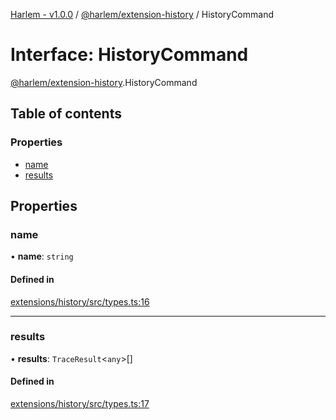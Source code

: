 [Harlem - v1.0.0](../index.md) / [@harlem/extension-history](../modules/harlem_extension_history.md) / HistoryCommand

# Interface: HistoryCommand

[@harlem/extension-history](../modules/harlem_extension_history.md).HistoryCommand

## Table of contents

### Properties

- [name](harlem_extension_history.HistoryCommand.md#name)
- [results](harlem_extension_history.HistoryCommand.md#results)

## Properties

### name

• **name**: `string`

#### Defined in

[extensions/history/src/types.ts:16](https://github.com/andrewcourtice/harlem/blob/1dcd57c/extensions/history/src/types.ts#L16)

___

### results

• **results**: `TraceResult`<`any`\>[]

#### Defined in

[extensions/history/src/types.ts:17](https://github.com/andrewcourtice/harlem/blob/1dcd57c/extensions/history/src/types.ts#L17)
